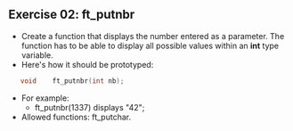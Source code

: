 ## Exercise 02: ft_putnbr

- Create a function that displays the number entered as a parameter. The function has to be able to display all possible values within an __int__ type variable.
- Here's how it should be prototyped:
```C
   void    ft_putnbr(int nb);
```
- For example:
	- ft_putnbr(1337) displays "42";
- Allowed functions: ft_putchar.
